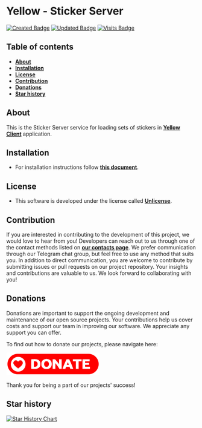 # Yellow - Sticker Server

[![Created Badge](https://badges.pufler.dev/created/libersoft-org/yellow-sticker-server)](https://badges.pufler.dev) [![Updated Badge](https://badges.pufler.dev/updated/libersoft-org/yellow-sticker-server)](https://badges.pufler.dev) [![Visits Badge](https://badges.pufler.dev/visits/libersoft-org/yellow-sticker-server)](https://badges.pufler.dev)

## Table of contents

- [**About**](#about)
- [**Installation**](#installation)
- [**License**](#license)
- [**Contribution**](#contribution)
- [**Donations**](#donations)
- [**Star history**](#star-history)

## About

This is the Sticker Server service for loading sets of stickers in [**Yellow Client**](https://github.com/libersoft-org/yellow-client/) application.

## Installation

- For installation instructions follow [**this document**](./INSTALL.md).

## License

- This software is developed under the license called [**Unlicense**](./LICENSE).

## Contribution

If you are interested in contributing to the development of this project, we would love to hear from you! Developers can reach out to us through one of the contact methods listed on [**our contacts page**](https://libersoft.org/contacts). We prefer communication through our Telegram chat group, but feel free to use any method that suits you.
In addition to direct communication, you are welcome to contribute by submitting issues or pull requests on our project repository. Your insights and contributions are valuable to us. We look forward to collaborating with you!

## Donations

Donations are important to support the ongoing development and maintenance of our open source projects. Your contributions help us cover costs and support our team in improving our software. We appreciate any support you can offer.

To find out how to donate our projects, please navigate here:

[![Donate](https://raw.githubusercontent.com/libersoft-org/documents/main/donate.png)](https://libersoft.org/donations)

Thank you for being a part of our projects' success!

## Star history

[![Star History Chart](https://api.star-history.com/svg?repos=libersoft-org/yellow-sticker-server&type=Date)](https://star-history.com/#libersoft-org/yellow-sticker-server&Date)
